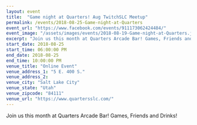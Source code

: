 ```yaml
---
layout: event
title:  "Game night at Quarters! Aug TwitchSLC Meetup"
permalink: /events/2018-08-25-Game-night-at-Quarters
event_url: "https://www.facebook.com/events/911173062424484/"
event_image: "/assets/images/events/2018-08-19-Game-night-at-Quarters.jpg"
excerpt: "Join us this month at Quarters Arcade Bar! Games, Friends and Drinks!"
start_date: 2018-08-25
start_time: 06:00:00 PM
end_date: 2018-08-25
end_time: 10:00:00 PM
venue_title: "Online Event"
venue_address_1: "5 E. 400 S."
venue_address_2:
venue_city: "Salt Lake City"
venue_state: "Utah"
venue_zipcode: "84111"
venue_url: "https://www.quartersslc.com/"
---
```


Join us this month at Quarters Arcade Bar!
Games, Friends and Drinks!